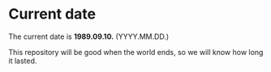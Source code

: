 # Current date

The current date is **1989.09.10.** (YYYY.MM.DD.)

This repository will be good when the world ends, so we will know how long it lasted.